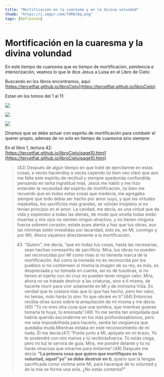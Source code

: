 ```yaml
---
title: "Mortificación en la cuaresma y en la divina volundad"
thumb: "https://i.imgur.com/fXR6l6q.png"
tags: [Reflexión]
---
```


 # Mortificación en la cuaresma y  la divina volundad
 
 En este tiempo de cuaresma que es tiempo de mortificación, penitencia e interiorización, veamos lo que le dice Jesus a Luisa en el Libro de Cielo:  
 
 Buscando en los libros encontramos, aquí: [https://tercetfiat.github.io/libroCielo](https://tercetfiat.github.io/libroCielo)
 
 
 Estan en los  tomos del 1 al 11:  
 
 ![](https://i.imgur.com/fXR6l6q.png)  

![](https://i.imgur.com/ZfUrhpZ.png)  

![](https://i.imgur.com/JNnKXim.png)


Diramos que se debe actuar con espiritu de mortificación para combatir el querer propio, ademas de no solo en tiempo de cuaresma sino siempre:  

En el libro 1, lectura 42:  
[https://tercetfiat.github.io/libroCielo/page10.html](https://tercetfiat.github.io/libroCielo/page10.html)

> (42) Después de algún tiempo en que traté de ejercitarme en estas cosas, a veces haciendoy a veces cayendo (si bien veo claro que aun me falta este espíritu de rectitud y siempre quedomás confundida pensando en tanta ingratitud mía), Jesús me habló y me hizo entender la necesidad del espíritu de mortificación, (si bien me recuerdo que en todas estas cosas que medecía, me agregaba siempre que todo debía ser hecho por amor suyo, y que las virtudes másbellas, los sacrificios más grandes, se volvían insípidos si no tenían principio en el amor. La caridad, me decía, es una virtud que da vida y esplendor a todas las demás, de modo que sinella todas están muertas y mis ojos no sienten ningún atractivo, y no tienen ninguna fuerza sobremi corazón; estate pues atenta y haz que tus obras, aun las mínimas estén investidas por lacaridad, esto es, en Mí, conmigo y por Mí). Ahora vayamos directamente a la mortificación.


> 43) “Quiero”, me decía, “que en todas tus cosas, hasta las necesarias, sean hechas conespíritu de sacrificio. Mira, tus obras no pueden ser reconocidas por Mí como mías si no tienenla marca de la mortificación. Así como la moneda no es reconocida por los pueblos si no contieneen sí misma la imagen de su rey, es más, es despreciada y no tomada en cuenta, así es de tusobras, si no tienen el injerto con mi cruz no pueden tener ningún valor. Mira, ahora no se tratade destruir a las criaturas, sino a ti misma, de hacerte morir para vivir solamente en Mí y de mimisma Vida. Es verdad que te costará más que lo que has hecho, pero ten valor, no temas, nolo harás tú sino Yo que obraré en ti”.(44) Entonces recibía otras luces sobre la aniquilación de mí misma y me decía:(45) “Tú no eres otra cosa que una sombra, que mientras quieres tomarla te huye, tú eresnada”.(46) Yo me sentía tan aniquilada que habría querido esconderme en los más profundosabismos, pero me veía imposibilitada para hacerlo, sentía tal vergüenza que quedaba muda.Mientras estaba en este reconocimiento de mi nada, Él me decía:(47) “Ponte junto a Mí, apóyate en mi brazo, Yo te sostendré con mis manos y tú recibirásfuerza. Tú estás ciega, pero mi luz te servirá de guía. Mira, me pondré delante y tú no harás otracosa que mirarme para imitarme”.(48) Después me decía: **“La primera cosa que quiero que mortifiques es tu voluntad, aquel“yo” se debe destruir en ti**, quiero que la tengas sacrificada como víctima ante Mí, para hacerque de tu voluntad y de la mía se forme una sola. ¿No estás contenta?”